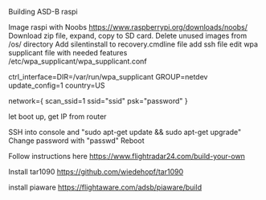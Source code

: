 Building ASD-B raspi 

Image raspi with Noobs 
https://www.raspberrypi.org/downloads/noobs/
Download zip file, expand, copy to SD card.  Delete unused images from /os/ directory
Add silentinstall to recovery.cmdline file
add ssh file
edit wpa supplicant file with needed features /etc/wpa_supplicant/wpa_supplicant.conf

ctrl_interface=DIR=/var/run/wpa_supplicant GROUP=netdev
update_config=1
country=US

network={
scan_ssid=1
ssid="ssid"
psk="password"
}


let boot up, get IP from router

SSH into console and "sudo apt-get update && sudo apt-get upgrade" 
Change password with "passwd" 
Reboot

Follow instructions here https://www.flightradar24.com/build-your-own

Install tar1090 https://github.com/wiedehopf/tar1090

install piaware https://flightaware.com/adsb/piaware/build
